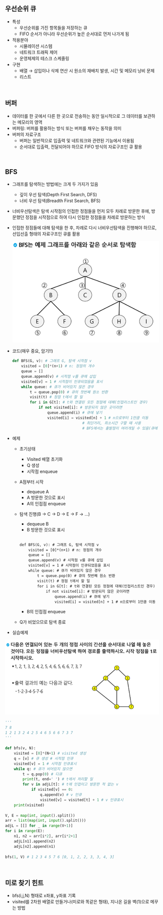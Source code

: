 
## 우선순위 큐

- 특성
    - 우선순위를 가진 항목들을 저장하는 큐
    - FIFO 순서가 아니라 우선순위가 높은 순서대로 먼저 나가게 됨
- 적용분야
    - 시뮬레이션 시스템
    - 네트워크 트래픽 제어
    - 운영체제의 테스크 스케줄링
- 구현
    - 배열 → 삽입이나 삭제 연산 시 원소의 재배치 발생, 시간 및 메모리 낭비 문제
    - 리스트

</br>

## 버퍼

- 데이터를 한 곳에서 다른 한 곳으로 전송하는 동안 일시적으로 그 데이터를 보관하는 메모리의 영역
- 버퍼링: 버퍼를 활용하는 방식 또는 버퍼를 채우는 동작을 의미
- 버퍼의 자료구조
    - 버퍼는 일반적으로 입출력 및 네트워크와 관련된 기능에서 이용됨
    - 순서대로 입출력, 전달되어야 하므로 FIFO 방식의 자료구조인 큐 활용

</br>

## BFS

- 그래프를 탐색하는 방법에는 크게 두 가지가 있음
    - 깊이 우선 탐색(Depth First Search, DFS)
    - 너비 우선 탐색(Breadth First Search, BFS)
- 너비우선탐색은 탐색 시작점의 인접한 정점들을 먼저 모두 차례로 방문한 후에, 방문했던 정점을 시작점으로 하여 다시 인접한 정점들을 차례로 방문하는 방식
- 인접한 정점들에 대해 탐색을 한 후, 차례로 다시 너비우선탐색을 진행해야 하므로, 선입선출 형태의 자료구조인 큐를 활용
    
    ![Untitled](../img/0221.png)
    
- 코드(매우 중요, 암기!!)
    
    ```python
    def BFS(G, v): # 그래프 G, 탐색 시작점 v
        visited = [0]*(n+1) # n: 정점의 개수
        queue = []
        queue.append(v) # 시작점 v를 큐에 삽입
        visited[v] = 1 # 시작점이 인큐되었음을 표시
        while queue: # 큐가 비어있지 않은 경우
            t = queue.pop(0) # 큐의 첫번째 원소 반환
            visit(t) # 정점 t에서 할 일
            for i in G[t]: # t와 연결된 모든 정점에 대해(인접리스트인 경우)
                if not visited[i]: # 방문되지 않은 곳이라면
                    queue.append(i) # 큐에 넣기
                    visited[i] = visited[n] + 1 # n으로부터 1만큼 이동 
    								# 최단거리, 최소시간 구할 때 사용
    								# BFS에서는 출발점이 여러개일 수 있음(큐에 남아있으면 꺼내면 됨)
    ```
    
- 예제
    - 초기상태
        - Visited 배열 초기화
        - Q 생성
        - 시작점 enqueue
    - A점부터 시작
        - dequeue A
        - A 방문한 것으로 표시
        - A의 인접점 enqueue
    - 탐색 진행(B → C → D → E → F → …)
        - dequeue B
        - B 방문한 것으로 표시
        
        ```
        
        def BFS(G, v): # 그래프 G, 탐색 시작점 v
            visited = [0]*(n+1) # n: 정점의 개수
            queue = []
            queue.append(v) # 시작점 v를 큐에 삽입
            visited[v] = 1 # 시작점이 인큐되었음을 표시
            while queue: # 큐가 비어있지 않은 경우
                t = queue.pop(0) # 큐의 첫번째 원소 반환
                visit(t) # 정점 t에서 할 일
                for i in G[t]: # t와 연결된 모든 정점에 대해(인접리스트인 경우)
                    if not visited[i]: # 방문되지 않은 곳이라면
                        queue.append(i) # 큐에 넣기
                        visited[i] = visited[n] + 1 # n으로부터 1만큼 이동
        ```
        
        - B의 인접점 enqueue
    - Q가 비었으므로 탐색 종료
- 실습예제

![Untitled](../img/0221_1.png)

```python
'''
7 8
1 2 1 3 2 4 2 5 4 6 5 6 6 7 3 7
'''

def bfs(v, N):
    visited = [0]*(N+1) # visited 생성
    q = [v] # 큐 생성 # 시작점 인큐
    visited[v] = 1 # 시작점 인큐표시
    while q: # 큐가 비어있지 않으면
        t = q.pop(0) # 디큐
        print(t, end=' ') # t에서 처리할 일
        for v in adjL[t]: # t에 인접이고 방문한 적 없는 v
            if visited[v] == 0:
                q.append(v) # v 인큐
                visited[v] = visited[t] + 1 # v 인큐표시
    print(visited)

V, E = map(int, input().split())
arr = list(map(int, input().split()))
adjL = [[] for _ in range(V+1)]
for i in range(E):
    n1, n2 = arr[i*2], arr[i*2+1]
    adjL[n1].append(n2)
    adjL[n2].append(n1)

bfs(1, V) # 1 2 3 4 5 7 6 [0, 1, 2, 2, 3, 3, 4, 3]
```

</br>

## 미로 찾기 힌트

- bfs(i,j,N) 형태로 x좌표, y좌표 기록
- visited를 2차원 배열로 만들거나(미로와 똑같은 형태), 지나온 길을 벽(1)으로 메꾸는 방법